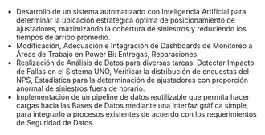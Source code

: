 
- Desarrollo de un sistema automatizado con Inteligencia Artificial para determinar la ubicación estratégica óptima de posicionamiento de ajustadores, maximizando la cobertura de siniestros y reduciendo los tiempos de arribo promedio.
- Modificación, Adecuación e Integración de Dashboards de Monitoreo a Áreas de Trabajo en Power Bi: Entregas, Reparaciones.
- Realización de Análisis de Datos para diversas tareas: Detectar Impacto de Fallas en el Sistema UNO, Verificar la distribución de encuestas del NPS, Estadística para la determinación de ajustadores con proporción anormal de siniestros fuera de horario.
- Implementación de un pipeline de datos reutilizable que permita hacer cargas hacia las Bases de Datos mediante una interfaz gráfica simple, para integrarlo a procesos existentes de acuerdo con los requerimientos de Seguridad de Datos.